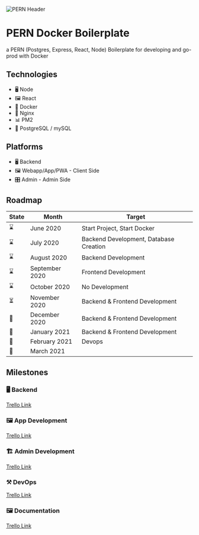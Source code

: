 ![PERN Header](https://github.com/Mickahel/Mickahel/blob/master/media/PERN%20Header.png)

# PERN Docker Boilerplate

a PERN (Postgres, Express, React, Node) Boilerplate for developing and go-prod with Docker

## Technologies

- 🖥️ Node
- 🖼️ React
- 🐋 Docker
- 🤹 Nginx
- 📊 PM2
- 🐘 PostgreSQL / mySQL

## Platforms

- 🖥️ Backend
- 🖼️ Webapp/App/PWA - Client Side
- 🎛️ Admin - Admin Side

## Roadmap

| State | Month          | Target                                 |
| ----- | -------------- | -------------------------------------- |
| ⌛    | June 2020      | Start Project, Start Docker            |
| ⌛    | July 2020      | Backend Development, Database Creation |
| ⌛    | August 2020    | Backend Development                    |
| ⌛    | September 2020 | Frontend Development                   |
| ⌛    | October 2020   | No Development                         |
| ⏳    | November 2020  | Backend & Frontend Development         |
| 🔮    | December 2020  | Backend & Frontend Development         |
| 🔮    | January 2021   | Backend & Frontend Development         |
| 🔮    | February 2021  | Devops                                 |
| 🔮    | March 2021     |                                        |

## Milestones

### 🖥️ Backend

[Trello Link](https://trello.com/b/Gz5LxEAc)

### 🖼️ App Development

[Trello Link](https://trello.com/b/s72xKjP4)

### 🏗️ Admin Development

[Trello Link](https://trello.com/b/ejA8jwGB)

### ⚒️ DevOps

[Trello Link](https://trello.com/b/3odi5sKz)

### 🖼️ Documentation

[Trello Link](https://trello.com/b/8MJ7mlDE)
